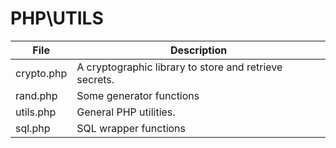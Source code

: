 # PHP\UTILS



[//]: # (START FILES TABLE)

| File       | Description                                            |
|------------|--------------------------------------------------------|
| crypto.php | A cryptographic library to store and retrieve secrets. |
| rand.php   | Some generator functions                               |
| utils.php  | General PHP utilities.                                 |
| sql.php    | SQL wrapper functions                                  |



[//]: # (END FILES TABLE)